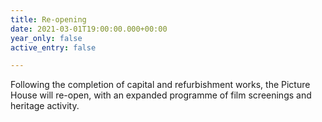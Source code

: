 ```yaml
---
title: Re-opening
date: 2021-03-01T19:00:00.000+00:00
year_only: false
active_entry: false

---
```

Following the completion of capital and refurbishment works, the Picture House will re-open, with an expanded programme of film screenings and heritage activity.
